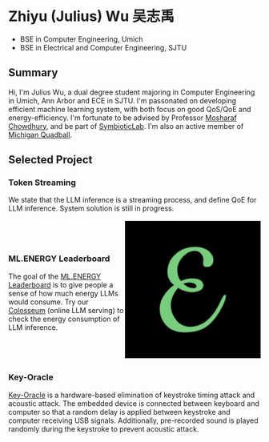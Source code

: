 # Zhiyu (Julius) Wu   吴志禹
- BSE in Computer Engineering, Umich
- BSE in Electrical and Computer Engineering, SJTU

## Summary

Hi, I'm Julius Wu, a dual degree student majoring in Computer Engineering in Umich, Ann Arbor and ECE in SJTU. I'm passonated on developing efficient machine learning system, with both focus on good QoS/QoE and energy-efficiency. I'm fortunate to be advised by Professor [Mosharaf Chowdhury](https://www.mosharaf.com/), and be part of [SymbioticLab](https://symbioticlab.org/). I'm also an active member of [Michigan Quadball](https://michquadball.square.site/).

## Selected Project
### Token Streaming
We state that the LLM inference is a streaming process, and define QoE for LLM inference. System solution is still in progress.
<div style="display: flex; align-items: center;">
    <div style="flex: 1;">
        <h3>ML.ENERGY Leaderboard</h3>
        <p>The goal of the <a href="https://github.com/ml-energy/leaderboard">ML.ENERGY Leaderboard</a> is to give people a sense of how much energy LLMs would consume. Try our <a href="https://ml.energy/leaderboard/?__theme=light">Colosseum</a> (online LLM serving) to check the energy consumption of LLM inference.</p>
    </div>
    <div>
        <img src="leaderboard.jpg" alt="Leaderboard" style="max-width: 100%; height: auto;">
    </div>
</div>

### Key-Oracle
[Key-Oracle](https://github.com/xzzWZY/key-oracle) is a hardware-based elimination of keystroke timing attack and acoustic attack. The embedded device is connected between keyboard and computer so that a random delay is applied between keystroke and computer receiving USB signals. Additionally, pre-recorded sound is played randomly during the keystroke to prevent acoustic attack.
